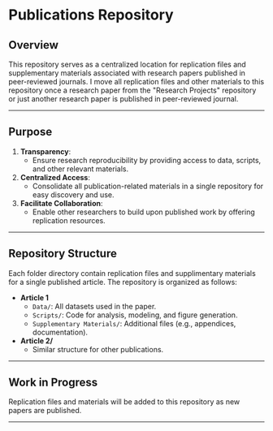 # **Publications Repository**

## **Overview**  
This repository serves as a centralized location for replication files and supplementary materials associated with research papers published in peer-reviewed journals. I move all replication files and other materials to this repository once a research paper from the "Research Projects" repository or just another research paper is published in peer-reviewed journal.

---

## **Purpose**  
1. **Transparency**:  
   - Ensure research reproducibility by providing access to data, scripts, and other relevant materials.  
2. **Centralized Access**:  
   - Consolidate all publication-related materials in a single repository for easy discovery and use.  
3. **Facilitate Collaboration**:  
   - Enable other researchers to build upon published work by offering replication resources.

---

## **Repository Structure**  
Each folder directory contain replication files and supplimentary materials for a single published article. The repository is organized as follows:
- **Article 1**  
  - `Data/`: All datasets used in the paper.  
  - `Scripts/`: Code for analysis, modeling, and figure generation.  
  - `Supplementary Materials/`: Additional files (e.g., appendices, documentation).  
- **Article 2/**  
  - Similar structure for other publications.

---

## **Work in Progress**  
Replication files and materials will be added to this repository as new papers are published.  

---
